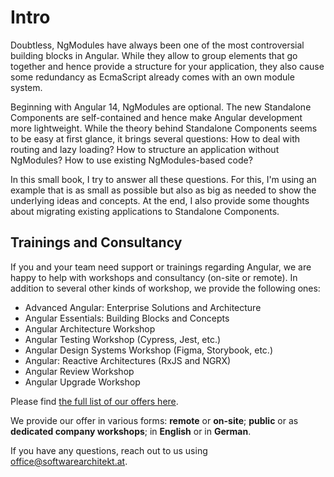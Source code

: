# Intro

Doubtless, NgModules have always been one of the most controversial building blocks in Angular. While they allow to group elements that go together and hence provide a structure for your application, they also cause some redundancy as EcmaScript already comes with an own module system.

Beginning with Angular 14, NgModules are optional. The new Standalone Components are self-contained and hence make Angular development more lightweight. While the theory behind Standalone Components seems to be easy at first glance, it brings several questions: How to deal with routing and lazy loading? How to structure an application without NgModules? How to use existing NgModules-based code? 

In this small book, I try to answer all these questions. For this, I'm using an example that is as small as possible but also as big as needed to show the underlying ideas and concepts. At the end, I also provide some thoughts about migrating existing applications to Standalone Components.

## Trainings and Consultancy

If you and your team need support or trainings regarding Angular, we are happy to help with workshops and consultancy (on-site or remote). In addition to several other kinds of workshop, we provide the following ones:

- Advanced Angular: Enterprise Solutions and Architecture
- Angular Essentials: Building Blocks and Concepts
- Angular Architecture Workshop
- Angular Testing Workshop (Cypress, Jest, etc.)
- Angular Design Systems Workshop (Figma, Storybook, etc.)
- Angular: Reactive Architectures (RxJS and NGRX)
- Angular Review Workshop
- Angular Upgrade Workshop

Please find [the full list of our offers here](https://www.angulararchitects.io/en/angular-workshops/).

We provide our offer in various forms: **remote** or **on-site**; **public** or as **dedicated company workshops**; in **English** or in **German**.

If you have any questions, reach out to us using office@softwarearchitekt.at. 